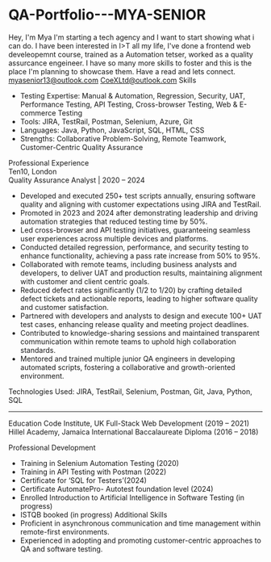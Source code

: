 # QA-Portfolio---MYA-SENIOR


Hey, I'm Mya I'm starting a tech agency and I want to start showing what i can do. I have been interested in I>T all my life, I've done a frontend web develeopemnt course, trained as a Automation tetser, worked as a quality assurcance engeineer. I have so many more skills to foster and this is the place I'm planning to showcase them. Have a read and lets connect.
myasenior13@outlook.com
CoeXLtd@outlook.com
Skills  
- Testing Expertise: Manual & Automation, Regression, Security, UAT, Performance Testing, API Testing, Cross-browser Testing, Web & E-commerce Testing  
- Tools: JIRA, TestRail, Postman, Selenium, Azure, Git 
- Languages: Java, Python, JavaScript, SQL, HTML, CSS  
- Strengths: Collaborative Problem-Solving, Remote Teamwork, Customer-Centric Quality Assurance  

Professional Experience  
Ten10, London  
Quality Assurance Analyst | 2020 – 2024  

- Developed and executed 250+ test scripts annually, ensuring software quality and aligning with customer expectations using JIRA and TestRail.  
- Promoted in 2023 and 2024 after demonstrating leadership and driving automation strategies that reduced testing time by 50%.
- Led cross-browser and API testing initiatives, guaranteeing seamless user experiences across multiple devices and platforms.  
- Conducted detailed regression, performance, and security testing to enhance functionality, achieving a pass rate increase from 50% to 95%.  
- Collaborated with remote teams, including business analysts and developers, to deliver  UAT and production results, maintaining alignment with customer and client centric goals.  
- Reduced defect rates significantly (1/2 to 1/20) by crafting detailed defect tickets and actionable reports, leading to higher software quality and customer satisfaction.  
- Partnered with developers and analysts to design and execute 100+ UAT test cases, enhancing release quality and meeting project deadlines. 
- Contributed to knowledge-sharing sessions and maintained transparent communication within remote teams to uphold high collaboration standards.  
- Mentored and trained multiple junior QA engineers in developing automated scripts, fostering a collaborative and growth-oriented environment.

Technologies Used: JIRA, TestRail, Selenium, Postman, Git, Java, Python, SQL  
________________________________________________________________________________________________________
Education
Code Institute, UK
 Full-Stack Web Development (2019 – 2021)
Hillel Academy, Jamaica
 International Baccalaureate Diploma (2016 – 2018)

 Professional Development  
- Training in Selenium Automation Testing (2020)  
- Training in API Testing with Postman (2022)  
- Certificate for ‘SQL for Testers’(2024)
- Certificate AutomatePro- Autotest foundation level (2024)
- Enrolled  Introduction to Artificial Intelligence in Software Testing (in progress)
- ISTQB booked (in progress)
Additional Skills  
- Proficient in asynchronous communication and time management within remote-first environments.  
- Experienced in adopting and promoting customer-centric approaches to QA and software testing.  
